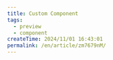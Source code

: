 ```yaml
---
title: Custom Component
tags:
  - preview
  - component
createTime: 2024/11/01 16:43:01
permalink: /en/article/zm7679nM/
---
```


<CustomComponent />

